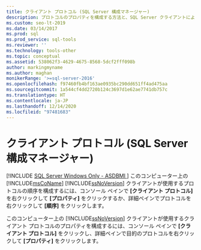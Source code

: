 ```yaml
---
title: クライアント プロトコル (SQL Server 構成マネージャー)
description: プロトコルのプロパティを構成する方法と、SQL Server クライアントによって使用されるプロトコルの順序について説明します。
ms.custom: seo-lt-2019
ms.date: 03/14/2017
ms.prod: sql
ms.prod_service: sql-tools
ms.reviewer: ''
ms.technology: tools-other
ms.topic: conceptual
ms.assetid: 538062f3-4629-4675-8568-5dcf2fff098b
author: markingmyname
ms.author: maghan
monikerRange: '>=sql-server-2016'
ms.openlocfilehash: f97460fb4bf163ae0935bc290dd651ff4ad475aa
ms.sourcegitcommit: 1a544cf4dd2720b124c3697d1e62ae7741db757c
ms.translationtype: HT
ms.contentlocale: ja-JP
ms.lasthandoff: 12/14/2020
ms.locfileid: "97481683"
---
```

# <a name="client-protocols-sql-server-configuration-manager"></a>クライアント プロトコル (SQL Server 構成マネージャー)
[!INCLUDE [SQL Server Windows Only - ASDBMI ](../../includes/applies-to-version/sql-windows-only-asdbmi.md)]
  このコンピューター上の [!INCLUDE[msCoName](../../includes/msconame-md.md)] [!INCLUDE[ssNoVersion](../../includes/ssnoversion-md.md)] クライアントが使用するプロトコルの順序を構成するには、コンソール ペインで **[クライアント プロトコル]** を右クリックして **[プロパティ]** をクリックするか、詳細ペインでプロトコルを右クリックして **[順序]** をクリックします。  
  
 このコンピューター上の [!INCLUDE[ssNoVersion](../../includes/ssnoversion-md.md)] クライアントが使用するクライアント プロトコルのプロパティを構成するには、コンソール ペインで **[クライアント プロトコル]** をクリックし、詳細ペインで目的のプロトコルを右クリックして **[プロパティ]** をクリックします。  
  
  
